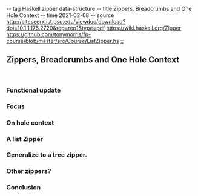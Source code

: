 -- tag Haskell zipper data-structure
-- title Zippers, Breadcrumbs and One Hole Context
-- time 2021-02-08
-- source http://citeseerx.ist.psu.edu/viewdoc/download?doi=10.1.1.176.2720&rep=rep1&type=pdf
          https://wiki.haskell.org/Zipper
          https://github.com/tonymorris/fp-course/blob/master/src/Course/ListZipper.hs
;;
## Zippers, Breadcrumbs and One Hole Context

<br/>

### Functional update


### Focus


### On hole context


### A list Zipper


### Generalize to a tree zipper.


### Other zippers?


### Conclusion
